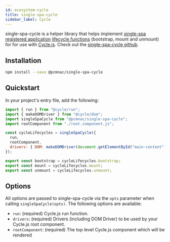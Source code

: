 ```yaml
---
id: ecosystem-cycle
title: single-spa-cycle
sidebar_label: Cycle
---
```


single-spa-cycle is a helper library that helps implement [single-spa registered application](configuration#registering-applications) [lifecycle functions](building-applications.md#registered-application-lifecycle) (bootstrap, mount and unmount) for for use with [Cycle.js](https://cycle.js.org/). Check out the [single-spa-cycle github](https://github.com/pcmnac/single-spa-cycle).

## Installation

```sh
npm install --save @pcmnac/single-spa-cycle
```

## Quickstart

In your project's entry file, add the following:

```js
import { run } from "@cycle/run";
import { makeDOMDriver } from "@cycle/dom";
import singleSpaCycle from "@pcmnac/single-spa-cycle";
import rootComponent from "./root.component.js";

const cycleLifecycles = singleSpaCycle({
  run,
  rootComponent,
  drivers: { DOM: makeDOMDriver(document.getElementById("main-content")) }, // or { DOM: makeDOMDriver('#main-content')}
});

export const bootstrap = cycleLifecycles.bootstrap;
export const mount = cycleLifecycles.mount;
export const unmount = cycleLifecycles.unmount;
```

## Options

All options are passed to single-spa-cycle via the `opts` parameter when calling `singleSpaCycle(opts)`. The following options are available:

- `run`: (required) Cycle.js run function.
- `drivers`: (required) Drivers (including DOM Driver) to be used by your Cycle.js root component.
- `rootComponent`: (required) The top level Cycle.js component which will be rendered
